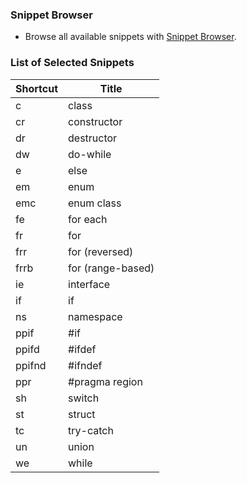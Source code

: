 ### Snippet Browser
* Browse all available snippets with [Snippet Browser](http://pihrt.net/snippetica/snippets?engine=vscode&language=cpp).

### List of Selected Snippets

Shortcut | Title
-------- | -----
c|class
cr|constructor
dr|destructor
dw|do\-while
e|else
em|enum
emc|enum class
fe|for each
fr|for
frr|for \(reversed\)
frrb|for \(range\-based\)
ie|interface
if|if
ns|namespace
ppif|\#if
ppifd|\#ifdef
ppifnd|\#ifndef
ppr|\#pragma region
sh|switch
st|struct
tc|try\-catch
un|union
we|while
